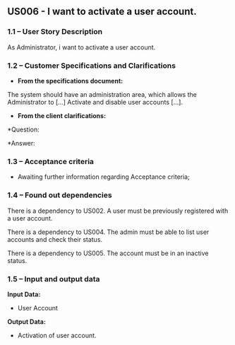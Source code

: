 ## **US006 - I want to activate a user account.**

### **1.1 – User Story Description**

As Administrator, i want to activate a user account.

### **1.2 – Customer Specifications and Clarifications**

- **From the specifications document:**

The system should have an administration area, which allows the Administrator to […] Activate and disable user accounts […].

- **From the client clarifications:**

*Question:

*Answer:

### **1.3 – Acceptance criteria**

- Awaiting further information regarding Acceptance criteria;

### **1.4 – Found out dependencies**

There is a dependency to US002. A user must be previously registered with a user account.

There is a dependency to US004. The admin must be able to list user accounts and check their status.

There is a dependency to US005. The account must be in an inactive status.

### **1.5 – Input and output data**

**Input Data:**

- User Account

**Output Data:**

- Activation of user account.